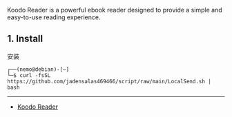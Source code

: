 Koodo Reader is a powerful ebook reader designed to provide a simple and easy-to-use reading experience.

## 1. Install

安装

```
┌──(nemo@debian)-[~]
└─$ curl -fsSL https://github.com/jadensalas469466/script/raw/main/LocalSend.sh | bash
```

---

- [Koodo Reader](https://www.koodoreader.com/en)
